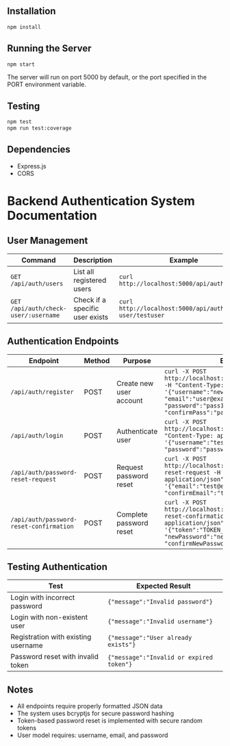 ## Installation

```bash
npm install
```

## Running the Server

```bash
npm start
```

The server will run on port 5000 by default, or the port specified in the PORT environment variable.

## Testing

```bash
npm test
npm run test:coverage
```

## Dependencies

- Express.js
- CORS

# Backend Authentication System Documentation

## User Management

| Command | Description | Example |
|---------|-------------|---------|
| `GET /api/auth/users` | List all registered users | `curl http://localhost:5000/api/auth/users` |
| `GET /api/auth/check-user/:username` | Check if a specific user exists | `curl http://localhost:5000/api/auth/check-user/testuser` |

## Authentication Endpoints

| Endpoint | Method | Purpose | Example |
|---------|---------|---------|---------|
| `/api/auth/register` | POST | Create new user account | `curl -X POST http://localhost:5000/api/auth/register -H "Content-Type: application/json" -d '{"username":"newuser", "email":"user@example.com", "password":"pass123", "confirmPass":"pass123"}'` |
| `/api/auth/login` | POST | Authenticate user | `curl -X POST http://localhost:5000/api/auth/login -H "Content-Type: application/json" -d '{"username":"testuser", "password":"password123"}'` |
| `/api/auth/password-reset-request` | POST | Request password reset | `curl -X POST http://localhost:5000/api/auth/password-reset-request -H "Content-Type: application/json" -d '{"email":"test@example.com", "confirmEmail":"test@example.com"}'` |
| `/api/auth/password-reset-confirmation` | POST | Complete password reset | `curl -X POST http://localhost:5000/api/auth/password-reset-confirmation -H "Content-Type: application/json" -d '{"token":"TOKEN_VALUE", "newPassword":"newpass123", "confirmNewPassword":"newpass123"}'` |

## Testing Authentication

| Test | Expected Result |
|------|-----------------|
| Login with incorrect password | `{"message":"Invalid password"}` |
| Login with non-existent user | `{"message":"Invalid username"}` |
| Registration with existing username | `{"message":"User already exists"}` |
| Password reset with invalid token | `{"message":"Invalid or expired token"}` |

## Notes
- All endpoints require properly formatted JSON data
- The system uses bcryptjs for secure password hashing
- Token-based password reset is implemented with secure random tokens
- User model requires: username, email, and password